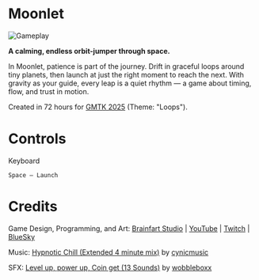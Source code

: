 # Moonlet

![Gameplay](https://img.itch.zone/aW1nLzIyNDI3ODM5LnBuZw==/original/l1LwmI.png)

**A calming, endless orbit-jumper through space.**  

In Moonlet, patience is part of the journey. Drift in graceful loops around tiny planets, then launch at just the right moment to reach the next. With gravity as your guide, every leap is a quiet rhythm — a game about timing, flow, and trust in motion.

Created in 72 hours for [GMTK 2025](https://itch.io/jam/gmtk-2025) (Theme: "Loops").

# Controls

Keyboard

    Space – Launch

# Credits
    
Game Design, Programming, and Art:  [Brainfart Studio](https://brainfartstudio.itch.io/) | [YouTube](https://www.youtube.com/@brainfartstudio) | [Twitch](https://www.twitch.tv/brainfartstudio) | [BlueSky](https://bsky.app/profile/brainfartstudio.bsky.social)

Music: [Hypnotic Chill (Extended 4 minute mix)](https://opengameart.org/content/hypnotic-chill-extended-4-minute-mix) by [cynicmusic](https://opengameart.org/users/cynicmusic)

SFX: [Level up, power up, Coin get (13 Sounds)](https://opengameart.org/content/level-up-power-up-coin-get-13-sounds) by [wobbleboxx](https://opengameart.org/users/wobbleboxx)
